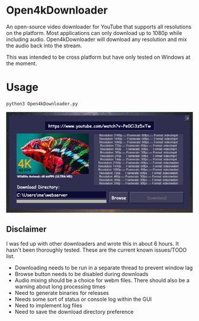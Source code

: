 # Open4kDownloader

An open-source video downloader for YouTube that supports all resolutions on the platform. Most applications can only download up to 1080p while including audio. Open4kDownloader will download any resolution and mix the audio back into the stream.

This was intended to be cross platform but have only tested on Windows at the moment.

# Usage 
```cmd
python3 Open4kDownloader.py
```

<img src="ss.png">

## Disclaimer

I was fed up with other downloaders and wrote this in about 6 hours. It hasn't been thoroughly tested. These are the current known issues/TODO list.

- Downloading needs to be run in a separate thread to prevent window lag
- Browse button needs to be disabled during downloads
- Audio mixing should be a choice for webm files. There should also be a warning about long processing times
- Need to generate binaries for releases
- Needs some sort of status or console log within the GUI
- Need to implement log files
- Need to save the download directory preference
